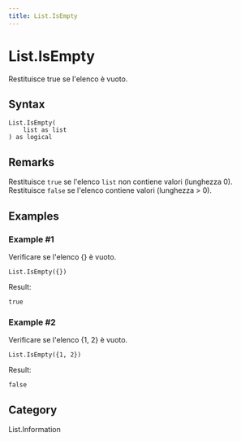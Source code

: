 ```yaml
---
title: List.IsEmpty
---
```


# List.IsEmpty


Restituisce true se l&#39;elenco è vuoto.


## Syntax

```powerquery
List.IsEmpty(
    list as list
) as logical
```


## Remarks

Restituisce <code>true</code> se l'elenco <code>list</code> non contiene valori (lunghezza 0). Restituisce <code>false</code> se l'elenco contiene valori (lunghezza > 0).


## Examples

### Example #1 
Verificare se l&#39;elenco \{} è vuoto.
```powerquery
List.IsEmpty({})
```

Result: 
```powerquery
true
```


### Example #2 
Verificare se l&#39;elenco \{1, 2} è vuoto.
```powerquery
List.IsEmpty({1, 2})
```

Result: 
```powerquery
false
```




## Category
List.Information

